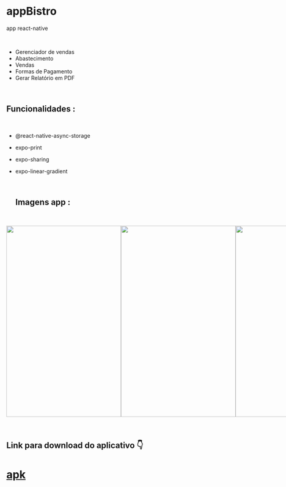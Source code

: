 # appBistro
app react-native

&nbsp;

 - Gerenciador de vendas
  - Abastecimento
  - Vendas
  - Formas de Pagamento
  - Gerar Relatório em PDF 


   &nbsp;
   
   
  ## Funcionalidades :
   &nbsp;
 - @react-native-async-storage
 - expo-print
 - expo-sharing  
 - expo-linear-gradient
 
   &nbsp;
   
   ## Imagens app :
   &nbsp;
   
 <div style="display:flex; justify-content: space-evenly;">
  <img src="https://user-images.githubusercontent.com/79234840/185761129-5a4d07bb-1ef2-44bc-aea8-93ac538c88b1.gif" width="300px" height="500px"/>
  <img src="https://user-images.githubusercontent.com/79234840/180794657-b35209ed-372f-4d10-85ae-0230f7697925.png" width="300px" height="500px"/>
  <img src="https://user-images.githubusercontent.com/79234840/180794644-7dc72087-ee4d-43b3-bc04-1f32b0a3c088.png" width="300px" height="500px"/>
  <img src="https://user-images.githubusercontent.com/79234840/180801025-8f548cbe-63d4-4774-b951-27b89b4a5140.PNG" width="400px" height="500px"/>
 </div>

&nbsp;

## Link para download do aplicativo :point_down:
# [apk](https://drive.google.com/file/d/1XgBlm61e_UmVv5qAppUnqROhyfbElswM/view?usp=sharing)
